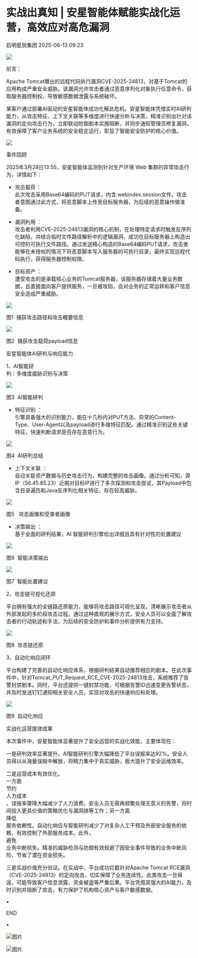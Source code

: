 #  实战出真知 | 安星智能体赋能实战化运营，高效应对高危漏洞  
 启明星辰集团   2025-06-13 09:23  
  
![](https://mmbiz.qpic.cn/sz_mmbiz_gif/BwR7Xg3aXhaQwtMIsFaXwKJ7Ockgwnbgex4D7w0t5TzL5ngohGlMxbQmSEUIQZictUr0DMDehOwTzRfpnTH45UQ/640?wx_fmt=gif&from=appmsg "")  
  
  
  
前言：  
  
Apache Tomcat曝出的远程代码执行漏洞CVE-2025-24813，对基于Tomcat的应用构成严重安全威胁。该漏洞允许攻击者通过恶意序列化对象执行任意命令，获取服务器控制权，导致敏感数据泄露与系统破坏。  
  
某客户通过部署AI驱动的安星智能体成功化解此危机。安星智能体凭借实时AI研判能力，从攻击特征、上下文关联等多维度进行快速分析与决策，精准识别出针对该漏洞的定向攻击行为，立即联动防御剧本实施阻断，并同步通知管理员修复漏洞，有效保障了客户业务系统的安全稳定运行，彰显了智能安全防护的核心价值。  
  
![](https://mmbiz.qpic.cn/mmbiz_png/Ljib4So7yuWjic8fz7R6upxth7KhwGkNvs7U2DuYR4oqrv6SJS9fOzPBDDicI2djH8TKZtRDuicLGQxhEBzMS7oZxw/640?wx_fmt=png "")  
  
  
  
事件回顾  
  
  
2025年3月28日13:55，安星智能体监测到针对生产环境 Web 集群的异常攻击行为，详情如下：  
  
- 攻击载荷：  
此次攻击采用Base64编码的PUT请求，内含.webindex.session文件。攻击者意图通过此方式，将恶意脚本上传至目标服务器，为后续的恶意操作做准备。  
  
  
- 漏洞利用 ：  
攻击者利用CVE-2025-24813漏洞的核心机制，在处理特定请求时触发反序列化缺陷，并结合临时文件路径解析中的逻辑漏洞，成功在目标服务器上构造出可控的可执行文件路径。通过发送精心构造的Base64编码PUT请求，攻击者能够在未授权的情况下将恶意脚本写入服务器的可执行目录，最终实现远程代码执行，获得服务器控制权限。  
  
  
- 目标资产 ：  
遭受攻击的是承载核心业务的Tomcat服务器，该服务器存储着大量业务数据，且直接面向客户提供服务，一旦被攻陷，会对业务的正常运转和客户信息安全造成严重威胁。  
  
![](https://mmbiz.qpic.cn/sz_mmbiz_png/BwR7Xg3aXhaQwtMIsFaXwKJ7Ockgwnbg6yjqUzfFtpctFJkd0dk5Irjibiaj1ibt6Y9BA4o3YhBJIG9G1yXKheu7A/640?wx_fmt=png&from=appmsg "")  
  
图1  捕获攻击路径和攻击概要信息  
  
![](https://mmbiz.qpic.cn/sz_mmbiz_png/BwR7Xg3aXhaQwtMIsFaXwKJ7OckgwnbgIzhyrmQKJBx8xcTicibicEaZnKtEtrtNrVzOhNELgRVCxTfb2dgRgFBuQ/640?wx_fmt=png&from=appmsg "")  
  
图2  捕获攻击载荷payload信息  
  
  
安星智能体AI研判与响应能力  
  
  
1、AI智能研  
判：多维度威胁识别与决策  
  
  
![](https://mmbiz.qpic.cn/sz_mmbiz_png/BwR7Xg3aXhaQwtMIsFaXwKJ7OckgwnbgbljNwzuN8Dcich1pIkqsJWq6HgRAuVtbMIqZV301eaPbUuo06iaMK9Rg/640?wx_fmt=png&from=appmsg "")  
  
图3  AI智能研判  
  
- 特征识别 ：  
引擎具备强大的识别能力，能在十几秒内对PUT方法、异常的Content-Type、User-Agent以及payload进行多维特征匹配。通过精准识别这些关键特征，快速判断请求是否存在恶意行为。  
  
  
  
![](https://mmbiz.qpic.cn/sz_mmbiz_png/BwR7Xg3aXhaQwtMIsFaXwKJ7Ockgwnbg4IGHQQhvIjicYCooXPMHItxF1KhTr27DeHEAn8m3Tib0iayKCeo90kdpQ/640?wx_fmt=png&from=appmsg "")  
  
图4  AI研判总结  
  
- 上下文关联 ：  
自动关联资产数据与历史攻击行为，构建完整的攻击画像。通过分析可知，源IP（56.45.85.23）近期对目标IP进行了多次探测和攻击尝试，其Payload中包含目录遍历和Java反序列化相关特征，存在较高威胁。  
  
  
  
![](https://mmbiz.qpic.cn/sz_mmbiz_png/BwR7Xg3aXhaQwtMIsFaXwKJ7OckgwnbgzhwgIMLAwoDq7RwaCILyeVB5sIICoHZO6p3siaLVa3sy8wvicTKGQpow/640?wx_fmt=png&from=appmsg "")  
  
图5   攻击画像和受害者画像  
  
- 决策输出 ：  
基于全面的研判结果，AI 智能研判引擎给出详细且具有针对性的处置建议  
  
  
  
![](https://mmbiz.qpic.cn/sz_mmbiz_png/BwR7Xg3aXhaQwtMIsFaXwKJ7OckgwnbgGQAUXiajfib6sFxGY9c04rIJRicSdRNgt4xTCNuqrVicxGGVX3keEGbNNg/640?wx_fmt=png&from=appmsg "")  
  
图6  智能决策输出  
  
![](https://mmbiz.qpic.cn/sz_mmbiz_png/BwR7Xg3aXhaQwtMIsFaXwKJ7OckgwnbgW8phCJAQyvY0jibm6E6S5icL6vHnHiaFu8hEg4Q6Zibl0W0icmMWJd5sNQg/640?wx_fmt=png&from=appmsg "")  
  
图7  智能处置建议  
  
  
2、攻击链可视化还原  
  
  
平台拥有强大的全链路还原能力，能够将攻击路径可视化呈现，清晰展示攻击者从外部发起的多阶段攻击过程。通过这种直观的展示方式，安全人员可以全面了解攻击者的行动轨迹和手法，为后续的安全防护和事件分析提供有力支持。  
  
  
![](https://mmbiz.qpic.cn/sz_mmbiz_png/BwR7Xg3aXhaQwtMIsFaXwKJ7Ockgwnbgy3GsW9vZpanapQl0O0nKwhjJc6kEgLuxynRpCcELeUexibTSqp0Tmcw/640?wx_fmt=png&from=appmsg "")  
  
图8  攻击链还原  
  
  
3、自动化响应闭环  
  
  
平台构建了完善的自动化响应体系，根据研判结果自动推荐相应的剧本。在此次事件中，针对Tomcat_PUT_Request_RCE_CVE-2025-24813攻击，系统推荐了告警封禁剧本。同时，平台还提供一键封禁功能，可根据告警ID迅速变更告警状态，并及时发送钉钉通知相关安全人员，实现对攻击的快速响应和处理。  
  
  
![](https://mmbiz.qpic.cn/sz_mmbiz_png/BwR7Xg3aXhaQwtMIsFaXwKJ7OckgwnbgbNnWwTXJMTmC36XXlDS7YiaAibfb7MBNia1zickUhzqAMQj3u9hHBeBujA/640?wx_fmt=png&from=appmsg "")  
  
图9  自动化响应  
  
  
  
实战化运营提效成果  
  
  
本次事件中，安星智能体显著提升了安全运营的实战化效能，主要体现在：  
  
  
一是研判效率显著提升。AI智能研判引擎大幅降低了平台误报率达92%。安全人员得以从海量误报中解放，将精力集中于真实威胁，极大提升了安全运维效率。  
  
  
二是运营成本有效优化。  
一方面  
节约  
人力成本  
。误报率骤降大幅减少了人力浪费。安全人员无需再频繁处理无意义的告警，将时间投入更具价值的策略优化与漏洞排等工作；另一方面  
降低  
服务依赖性。自动化响应与智能研判减少了对复杂人工干预及外部安全服务的依赖，有效控制了外部服务成本。此外，  
避免  
业务中断损失。精准的威胁检测与防御有效规避了因安全事件导致的业务中断风险，节省了潜在资金损失。  
  
  
三是实战价值充分验证。在实战中，平台成功拦截针对Apache Tomcat RCE漏洞（CVE-2025-24813）的定向攻击，切实保障了业务连续性。此类攻击一旦得逞，可能导致客户信息泄露、资金被盗等严重后果。平台凭借其强大的AI能力，及时识别并阻断了攻击，有力保护了机构核心资产与客户敏感数据。  
  
  
  
  
•  
  
END  
  
•  
  
  
  
  
![图片](https://mmbiz.qpic.cn/sz_mmbiz_gif/BwR7Xg3aXhaSnmwf3icRIibF3hTR99DgpjibNTWWcAM9nku4T17gxCXJyIZLy7pEEAbfXEIy8ffpO6mIUcBictkmZw/640?wx_fmt=gif&from=appmsg&wxfrom=5&wx_lazy=1&tp=webp "")  
  
[](https://mp.weixin.qq.com/s?__biz=MzA3NDQ0MzkzMA==&mid=2651696952&idx=1&sn=f2bb1c66eca7a93bc760079e7ed36523&chksm=8486b2cdb3f13bdb72d39215b362aa55ce57b6022207eb95cc8054eff268b5f4d330eb7c88f2&cur_album_id=1700320980872593410&scene=21#wechat_redirect)  
  
![图片](https://mmbiz.qpic.cn/mmbiz_gif/BwR7Xg3aXhaOXFAap6OpOk7J3jrs8jWroVOQDibibC40UcRxx343kDbCEuib4KsvWfFZPW1WfEe0t4V5f5caJGGqw/640?wx_fmt=gif&wxfrom=5&wx_lazy=1&tp=webp "")  
  
